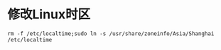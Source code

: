 # 修改Linux时区

```shell
rm -f /etc/localtime;sudo ln -s /usr/share/zoneinfo/Asia/Shanghai /etc/localtime
```



